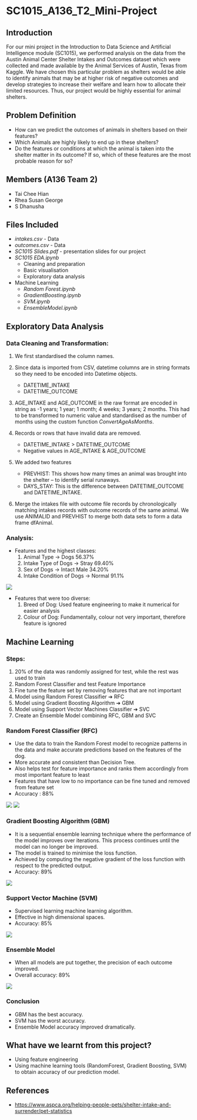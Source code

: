 # SC1015_A136_T2_Mini-Project

## Introduction

For our mini project in the Introduction to Data Science and Artificial Intelligence module (SC1015), we performed analysis on the data from the Austin Animal Center Shelter Intakes and Outcomes dataset which were collected and made available by the Animal Services of Austin, Texas from Kaggle. We have chosen this particular problem as shelters would be able to identify animals that may be at higher risk of negative outcomes and develop strategies to increase their welfare and learn how to allocate their limited resources. Thus, our project would be highly essential for animal shelters.

## Problem Definition

- How can we predict the outcomes of animals in shelters based on their features?
- Which Animals are highly likely to end up in these shelters?
- Do the features or conditions at which the animal is taken into the shelter matter in its outcome? If so, which of these features are the most probable reason for so?

## Members (A136 Team 2)

- Tai Chee Hian
- Rhea Susan George
- S Dhanusha

## Files Included

- _intakes.csv_ - Data
- _outcomes.csv_ - Data
- _SC1015 Slides.pdf_ - presentation slides for our project
- _SC1015 EDA.ipynb_
  - Cleaning and preparation
  - Basic visualisation
  - Exploratory data analysis
- Machine Learning
  - _Random Forest.ipynb_
  - _GradientBoosting.ipynb_
  - _SVM.ipynb_
  - _EnsembleModel.ipynb_

## Exploratory Data Analysis

### Data Cleaning and Transformation:

1. We first standardised the column names.

2. Since data is imported from CSV, datetime columns are in string formats so they need to be encoded into Datetime objects.

   - DATETIME_INTAKE
   - DATETIME_OUTCOME

3. AGE_INTAKE and AGE_OUTCOME in the raw format are encoded in string as -1 years; 1 year; 1 month; 4 weeks; 3 years; 2 months. This had to be transformed to numeric value and standardised as the number of months using the custom function _ConvertAgeAsMonths_.

4. Records or rows that have invalid data are removed.

   - DATETIME_INTAKE > DATETIME_OUTCOME
   - Negative values in AGE_INTAKE & AGE_OUTCOME

5. We added two features

   - PREVHIST: This shows how many times an animal was brought into the shelter – to identify serial runaways.
   - DAYS_STAY: This is the difference between DATETIME_OUTCOME and DATETIME_INTAKE.

6. Merge the intakes file with outcome file records by chronologically matching intakes records with outcome records of the same animal. We use ANIMALID and PREVHIST to merge both data sets to form a data frame dfAnimal.

### Analysis:

- Features and the highest classes:
  1. Animal Type → Dogs 56.37%
  2. Intake Type of Dogs → Stray 69.40%
  3. Sex of Dogs → Intact Male 34.20%
  4. Intake Condition of Dogs → Normal 91.1%

![](README_images/image1.png)

- Features that were too diverse:
  1. Breed of Dog: Used feature engineering to make it numerical for easier analysis
  2. Colour of Dog: Fundamentally, colour not very important, therefore feature is ignored

## Machine Learning

### Steps:

1. 20% of the data was randomly assigned for test, while the rest was used to train
2. Random Forest Classifier and test Feature Importance
3. Fine tune the feature set by removing features that are not important
4. Model using Random Forest Classifier ➔ RFC
5. Model using Gradient Boosting Algorithm ➔ GBM
6. Model using Support Vector Machines Classifier ➔ SVC
7. Create an Ensemble Model combining RFC, GBM and SVC

### Random Forest Classifier (RFC)

- Use the data to train the Random Forest model to recognize patterns in the data and make accurate predictions based on the features of the dog.
- More accurate and consistent than Decision Tree.
- Also helps test for feature importance and ranks them accordingly from most important feature to least
- Features that have low to no importance can be fine tuned and removed from feature set
- Accuracy : 88%

![](README_images/image6.png)
![](README_images/image3.png)

### Gradient Boosting Algorithm (GBM)

- It is a sequential ensemble learning technique where the performance of the model improves over iterations. This process continues until the model can no longer be improved.
- The model is trained to minimise the loss function.
- Achieved by computing the negative gradient of the loss function with respect to the predicted output.
- Accuracy: 89%

![](README_images/image5.png)

### Support Vector Machine (SVM)

- Supervised learning machine learning algorithm.
- Effective in high dimensional spaces.
- Accuracy: 85%

![](README_images/image4.png)

### Ensemble Model

- When all models are put together, the precision of each outcome improved.
- Overall accuracy: 89%

![](README_images/image2.png)

### Conclusion

- GBM has the best accuracy.
- SVM has the worst accuracy.
- Ensemble Model accuracy improved dramatically.

## What have we learnt from this project?

- Using feature engineering
- Using machine learning tools (RandomForest, Gradient Boosting, SVM) to obtain accuracy of our prediction model.

## References

- https://www.aspca.org/helping-people-pets/shelter-intake-and-surrender/pet-statistics

